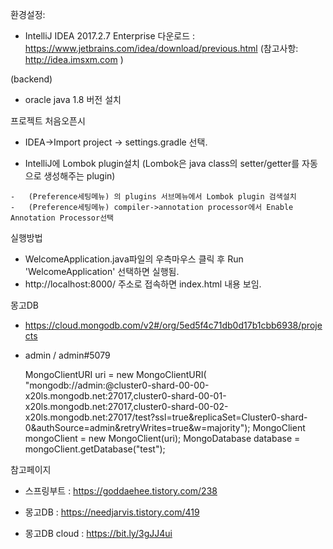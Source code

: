 환경설정:

  - IntelliJ IDEA 2017.2.7 Enterprise 다운로드 : https://www.jetbrains.com/idea/download/previous.html (참고사항: http://idea.imsxm.com )

  (backend)
  - oracle java 1.8 버전 설치
 

프로젝트 처음오픈시
  -  IDEA->Import project -> settings.gradle 선택. 
  
  -  IntelliJ에 Lombok plugin설치 (Lombok은 java class의 setter/getter를 자동으로 생성해주는 plugin)
  
    -   (Preference세팅메뉴) 의 plugins 서브메뉴에서 Lombok plugin 검색설치
    -   (Preference세팅메뉴) compiler->annotation processor에서 Enable Annotation Processor선택
 

실행방법
 - WelcomeApplication.java파일의 우측마우스 클릭 후 Run 'WelcomeApplication' 선택하면 실행됨. 
 - http://localhost:8000/  주소로 접속하면 index.html 내용 보임.



몽고DB
- https://cloud.mongodb.com/v2#/org/5ed5f4c71db0d17b1cbb6938/projects
- admin / admin#5079


    MongoClientURI uri = new MongoClientURI(
    "mongodb://admin:<password>@cluster0-shard-00-00-x20ls.mongodb.net:27017,cluster0-shard-00-01-x20ls.mongodb.net:27017,cluster0-shard-00-02-x20ls.mongodb.net:27017/test?ssl=true&replicaSet=Cluster0-shard-0&authSource=admin&retryWrites=true&w=majority");
    MongoClient mongoClient = new MongoClient(uri);
    MongoDatabase database = mongoClient.getDatabase("test");

 
참고페이지

- 스프링부트 : https://goddaehee.tistory.com/238

- 몽고DB : https://needjarvis.tistory.com/419

- 몽고DB cloud : https://bit.ly/3gJJ4ui




